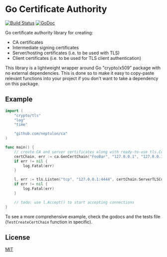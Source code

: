 # Go Certificate Authority

[![Build Status](https://travis-ci.org/neptulon/ca.svg?branch=master)](https://travis-ci.org/neptulon/ca)
[![GoDoc](https://godoc.org/github.com/neptulon/ca?status.svg)](https://godoc.org/github.com/neptulon/ca)

Go certificate authority library for creating:

-	CA certificates
-	Intermediate signing certificates
-	Server/hosting certificates (i.e. to be used with TLS)
-	Client certificates (i.e. to be used for TLS client authentication)

This library is a lightweight wrapper around Go "crypto/x509" package with no external dependencies. This is done so to make it easy to copy-paste relevant functions into your project if you don't want to take a dependency on this package.

## Example

```go
import (
	"crypto/tls"
	"log"
	"time"

	"github.com/neptulon/ca"
)

func main() {
	// create CA and server certificates along with ready-to-use tls.Conf object that uses generated certs
	certChain, err := ca.GenCertChain("FooBar", "127.0.0.1", "127.0.0.1", time.Hour, 512)
	if err != nil {
		log.Fatal(err)
	}

	l, err := tls.Listen("tcp", "127.0.0.1:4444", certChain.ServerTLSConf)
	if err != nil {
		log.Fatal(err)
	}

	// todo: use l.Accept() to start accepting connections
}
```

To see a more comprehensive example, check the godocs and the tests file (`TestCreateCertChain` function in specific).

## License

[MIT](LICENSE)

